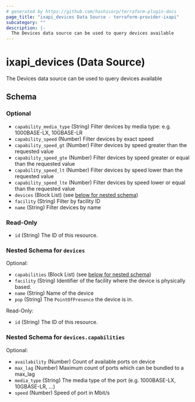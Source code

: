 ```yaml
---
# generated by https://github.com/hashicorp/terraform-plugin-docs
page_title: "ixapi_devices Data Source - terraform-provider-ixapi"
subcategory: ""
description: |-
  The Devices data source can be used to query devices available
---
```


# ixapi_devices (Data Source)

The Devices data source can be used to query devices available



<!-- schema generated by tfplugindocs -->
## Schema

### Optional

- `capability_media_type` (String) Filter devices by media type: e.g. 1000BASE-LX, 10GBASE-LR
- `capability_speed` (Number) Filter devices by exact speed
- `capability_speed_gt` (Number) Filter devices by speed greater than the requested value
- `capability_speed_gte` (Number) Filter devices by speed greater or equal than the requested value
- `capability_speed_lt` (Number) Filter devices by speed lower than the requested value
- `capability_speed_lte` (Number) Filter devices by speed lower or equal than the requested value
- `devices` (Block List) (see [below for nested schema](#nestedblock--devices))
- `facility` (String) Filter by facility ID
- `name` (String) Filter devices by name

### Read-Only

- `id` (String) The ID of this resource.

<a id="nestedblock--devices"></a>
### Nested Schema for `devices`

Optional:

- `capabilities` (Block List) (see [below for nested schema](#nestedblock--devices--capabilities))
- `facility` (String) Identifier of the facility where the device is physically based.
- `name` (String) Name of the device
- `pop` (String) The `PointOfPresence` the device is in.

Read-Only:

- `id` (String) The ID of this resource.

<a id="nestedblock--devices--capabilities"></a>
### Nested Schema for `devices.capabilities`

Optional:

- `availability` (Number) Count of available ports on device
- `max_lag` (Number) Maximum count of ports which can be bundled to a max_lag
- `media_type` (String) The media type of the port (e.g. 1000BASE-LX, 10GBASE-LR, ...)
- `speed` (Number) Speed of port in Mbit/s


